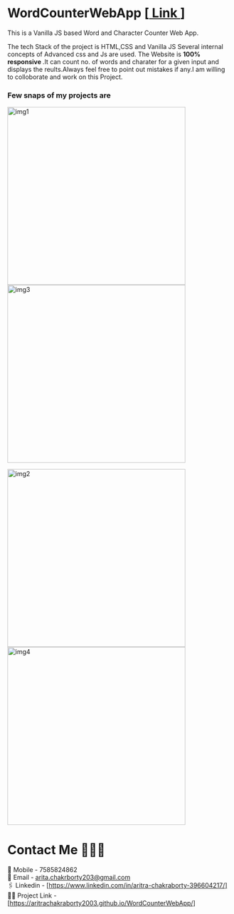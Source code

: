 # WordCounterWebApp [<a href="https://aritrachakraborty2003.github.io/WordCounterWebApp/" target="_blank"> Link </a>]
This is a Vanilla JS based Word and Character Counter Web App.
<p>The tech Stack of the project is HTML,CSS and Vanilla JS
Several internal concepts of  Advanced css and Js are used. The Website is <strong>100% responsive </strong>.It can count no. of words 
and charater for a given input and displays the reults.Always feel free to point out mistakes if any.I am willing to colloborate and work 
on this Project.
</p>
<h3>Few snaps of my projects are</h3>
<p float="left">
  <img width="400" alt="img1" src="https://github.com/AritraChakraborty2003/WordCounterWebApp/assets/107548404/25ed55cd-7df8-468c-8eb3-2c9d165f7f4e" width="100">
  <img width="400" alt="img3" src="https://github.com/AritraChakraborty2003/WordCounterWebApp/assets/107548404/0e60b78b-966b-4044-8614-ef6e5809063c" width="100">
</p>
<p float="left">
<img width="400" alt="img2" src="https://github.com/AritraChakraborty2003/WordCounterWebApp/assets/107548404/98feb998-55f8-463a-a628-92c7ad6ab165" width="100">
<img width="400" alt="img4" src="https://github.com/AritraChakraborty2003/WordCounterWebApp/assets/107548404/cf3da565-1163-405f-afbb-bdba66d7e365" width="100">
</p>

# Contact Me 👨🏻‍💻
📲 Mobile - 7585824862 
<br>
📧 Email - arita.chakrborty203@gmail.com
<br>
🖇 Linkedin - [https://www.linkedin.com/in/aritra-chakraborty-396604217/]
<br>
👷‍♂️ Project Link - [https://aritrachakraborty2003.github.io/WordCounterWebApp/]
